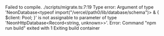 Failed to compile.
./scripts/migrate.ts:7:19
Type error: Argument of type 'NeonDatabase<typeof import("/vercel/path0/lib/database/schema")> & { $client: Pool; }' is not assignable to parameter of type 'NeonHttpDatabase<Record<string, unknown>>'.
Error: Command "npm run build" exited with 1
Exiting build container